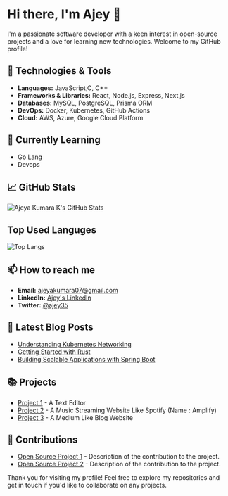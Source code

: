 # Hi there, I'm Ajey 👋

I'm a passionate software developer with a keen interest in open-source projects and a love for learning new technologies. Welcome to my GitHub profile!

## 🔧 Technologies & Tools

- **Languages:** JavaScript,C, C++
- **Frameworks & Libraries:** React, Node.js, Express, Next.js 
- **Databases:** MySQL, PostgreSQL, Prisma ORM
- **DevOps:** Docker, Kubernetes, GitHub Actions
- **Cloud:** AWS, Azure, Google Cloud Platform

## 🌱 Currently Learning

- Go Lang
- Devops
  

## 📈 GitHub Stats

![Ajeya Kumara K's GitHub Stats](https://github-readme-stats.vercel.app/api?username=ajey35&show_icons=true&theme=radical&count_private=true&hide_border=true)


## Top Used Languges
![Top Langs](https://github-readme-stats.vercel.app/api/top-langs/?username=ajey35&layout=compact&theme=radical&hide=C&langs_count=8&hide_border=true)


## 📫 How to reach me

- **Email:** ajeyakumara07@gmail.com
- **LinkedIn:** [Ajey's LinkedIn](https://www.linkedin.com/in/ajeya-kumara-k-331bbb29b/)
- **Twitter:** [@ajey35](https://x.com/ajeyakumara07)

## 📝 Latest Blog Posts

<!-- BLOG-POST-LIST:START -->
- [Understanding Kubernetes Networking](https://example.com/blog/kubernetes-networking)
- [Getting Started with Rust](https://example.com/blog/getting-started-with-rust)
- [Building Scalable Applications with Spring Boot](https://example.com/blog/scalable-apps-spring-boot)
<!-- BLOG-POST-LIST:END -->

## 📚 Projects

- [Project 1](https://github.com/ajey35/Text-Pad) - A Text Editor
- [Project 2](https://github.com/ajey35/Amplify) - A Music Streaming Website Like Spotify (Name : Amplify)
- [Project 3](https://github.com/ajey35/Medium) - A Medium Like Blog Website

## 🤝 Contributions

- [Open Source Project 1](https://github.com/opensource/cal.com) - Description of the contribution to the project.
- [Open Source Project 2](https://github.com/opensource/dub.sh) - Description of the contribution to the project.

Thank you for visiting my profile! Feel free to explore my repositories and get in touch if you'd like to collaborate on any projects.
